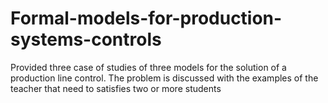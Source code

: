 # Formal-models-for-production-systems-controls
Provided three case of studies of three models for the solution of a production line control. The problem is discussed with the examples of the teacher that need to satisfies two or more students
